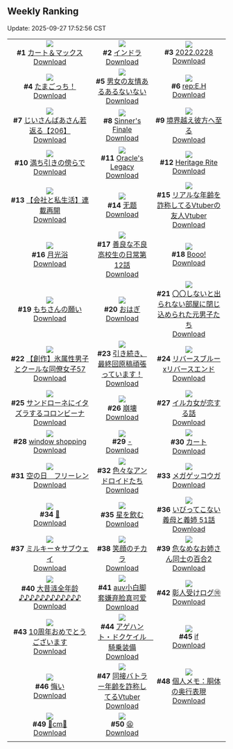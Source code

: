 ## Weekly Ranking
Update: 2025-09-27 17:52:56 CST

|      |      |      |
| :----: | :----: | :----: |
| ![](https://i.pixiv.re/c/240x480/img-master/img/2025/09/21/00/31/07/135339708_p0_master1200.jpg)<br>**#1** [カート＆マックス](https://www.pixiv.net/artworks/135339708)<br>[Download](https://i.pixiv.re/img-original/img/2025/09/21/00/31/07/135339708_p0.jpg) | ![](https://i.pixiv.re/c/240x480/img-master/img/2025/09/20/00/00/21/135297130_p0_master1200.jpg)<br>**#2** [インドラ](https://www.pixiv.net/artworks/135297130)<br>[Download](https://i.pixiv.re/img-original/img/2025/09/20/00/00/21/135297130_p0.jpg) | ![](https://i.pixiv.re/c/240x480/img-master/img/2025/09/21/00/00/14/135339647_p0_master1200.jpg)<br>**#3** [2022.0228](https://www.pixiv.net/artworks/135339647)<br>[Download](https://i.pixiv.re/img-original/img/2025/09/21/00/00/14/135339647_p0.jpg) |
| ![](https://i.pixiv.re/c/240x480/img-master/img/2025/09/21/00/16/43/135340861_p0_master1200.jpg)<br>**#4** [たまごっち！](https://www.pixiv.net/artworks/135340861)<br>[Download](https://i.pixiv.re/img-original/img/2025/09/21/00/16/43/135340861_p0.png) | ![](https://i.pixiv.re/c/240x480/img-master/img/2025/09/21/00/00/51/135339824_p0_master1200.jpg)<br>**#5** [男女の友情あるあるないない](https://www.pixiv.net/artworks/135339824)<br>[Download](https://i.pixiv.re/img-original/img/2025/09/21/00/00/51/135339824_p0.jpg) | ![](https://i.pixiv.re/c/240x480/img-master/img/2025/09/21/00/30/06/135341494_p0_master1200.jpg)<br>**#6** [rep:E.H](https://www.pixiv.net/artworks/135341494)<br>[Download](https://i.pixiv.re/img-original/img/2025/09/21/00/30/06/135341494_p0.png) |
| ![](https://i.pixiv.re/c/240x480/img-master/img/2025/09/20/11/09/44/135311935_p0_master1200.jpg)<br>**#7** [じいさんばあさん若返る【206】](https://www.pixiv.net/artworks/135311935)<br>[Download](https://i.pixiv.re/img-original/img/2025/09/20/11/09/44/135311935_p0.png) | ![](https://i.pixiv.re/c/240x480/img-master/img/2025/09/21/01/12/10/135343160_p0_master1200.jpg)<br>**#8** [Sinner's Finale](https://www.pixiv.net/artworks/135343160)<br>[Download](https://i.pixiv.re/img-original/img/2025/09/21/01/12/10/135343160_p0.png) | ![](https://i.pixiv.re/c/240x480/img-master/img/2025/09/20/00/02/35/135297468_p0_master1200.jpg)<br>**#9** [境界越え彼方へ至る](https://www.pixiv.net/artworks/135297468)<br>[Download](https://i.pixiv.re/img-original/img/2025/09/20/00/02/35/135297468_p0.jpg) |
| ![](https://i.pixiv.re/c/240x480/img-master/img/2025/09/22/00/02/08/135384930_p0_master1200.jpg)<br>**#10** [満ち引きの傍らで](https://www.pixiv.net/artworks/135384930)<br>[Download](https://i.pixiv.re/img-original/img/2025/09/22/00/02/08/135384930_p0.jpg) | ![](https://i.pixiv.re/c/240x480/img-master/img/2025/09/23/20/48/04/135342793_p0_master1200.jpg)<br>**#11** [Oracle's Legacy](https://www.pixiv.net/artworks/135342793)<br>[Download](https://i.pixiv.re/img-original/img/2025/09/23/20/48/04/135342793_p0.png) | ![](https://i.pixiv.re/c/240x480/img-master/img/2025/09/21/01/30/07/135343683_p0_master1200.jpg)<br>**#12** [Heritage Rite](https://www.pixiv.net/artworks/135343683)<br>[Download](https://i.pixiv.re/img-original/img/2025/09/21/01/30/07/135343683_p0.png) |
| ![](https://i.pixiv.re/c/240x480/img-master/img/2025/09/21/15/32/58/135362838_p0_master1200.jpg)<br>**#13** [【会社と私生活】連載再開](https://www.pixiv.net/artworks/135362838)<br>[Download](https://i.pixiv.re/img-original/img/2025/09/21/15/32/58/135362838_p0.jpg) | ![](https://i.pixiv.re/c/240x480/img-master/img/2025/09/21/01/15/24/135343257_p0_master1200.jpg)<br>**#14** [无题](https://www.pixiv.net/artworks/135343257)<br>[Download](https://i.pixiv.re/img-original/img/2025/09/21/01/15/24/135343257_p0.jpg) | ![](https://i.pixiv.re/c/240x480/img-master/img/2025/09/21/21/03/56/135376257_p0_master1200.jpg)<br>**#15** [リアルな年齢を詐称してるVtuberの友人Vtuber](https://www.pixiv.net/artworks/135376257)<br>[Download](https://i.pixiv.re/img-original/img/2025/09/21/21/03/56/135376257_p0.png) |
| ![](https://i.pixiv.re/c/240x480/img-master/img/2025/09/22/01/53/48/135384622_p0_master1200.jpg)<br>**#16** [月光浴](https://www.pixiv.net/artworks/135384622)<br>[Download](https://i.pixiv.re/img-original/img/2025/09/22/01/53/48/135384622_p0.jpg) | ![](https://i.pixiv.re/c/240x480/img-master/img/2025/09/22/07/01/03/135393946_p0_master1200.jpg)<br>**#17** [善良な不良高校生の日常第12話](https://www.pixiv.net/artworks/135393946)<br>[Download](https://i.pixiv.re/img-original/img/2025/09/22/07/01/03/135393946_p0.jpg) | ![](https://i.pixiv.re/c/240x480/img-master/img/2025/09/21/02/20/30/135345017_p0_master1200.jpg)<br>**#18** [Booo!](https://www.pixiv.net/artworks/135345017)<br>[Download](https://i.pixiv.re/img-original/img/2025/09/21/02/20/30/135345017_p0.jpg) |
| ![](https://i.pixiv.re/c/240x480/img-master/img/2025/09/21/11/28/30/135355654_p0_master1200.jpg)<br>**#19** [もちさんの願い](https://www.pixiv.net/artworks/135355654)<br>[Download](https://i.pixiv.re/img-original/img/2025/09/21/11/28/30/135355654_p0.jpg) | ![](https://i.pixiv.re/c/240x480/img-master/img/2025/09/22/20/30/02/135412942_p0_master1200.jpg)<br>**#20** [おはぎ](https://www.pixiv.net/artworks/135412942)<br>[Download](https://i.pixiv.re/img-original/img/2025/09/22/20/30/02/135412942_p0.png) | ![](https://i.pixiv.re/c/240x480/img-master/img/2025/09/21/00/00/51/135339822_p0_master1200.jpg)<br>**#21** [〇〇しないと出られない部屋に閉じ込められた元男子たち](https://www.pixiv.net/artworks/135339822)<br>[Download](https://i.pixiv.re/img-original/img/2025/09/21/00/00/51/135339822_p0.jpg) |
| ![](https://i.pixiv.re/c/240x480/img-master/img/2025/09/22/00/03/46/135385050_p0_master1200.jpg)<br>**#22** [【創作】氷属性男子とクールな同僚女子57](https://www.pixiv.net/artworks/135385050)<br>[Download](https://i.pixiv.re/img-original/img/2025/09/22/00/03/46/135385050_p0.jpg) | ![](https://i.pixiv.re/c/240x480/img-master/img/2025/09/21/18/00/16/135368049_p0_master1200.jpg)<br>**#23** [引き続き、最終回原稿頑張っています！](https://www.pixiv.net/artworks/135368049)<br>[Download](https://i.pixiv.re/img-original/img/2025/09/21/18/00/16/135368049_p0.jpg) | ![](https://i.pixiv.re/c/240x480/img-master/img/2025/09/21/00/00/19/135339680_p0_master1200.jpg)<br>**#24** [リバースブルーxリバースエンド](https://www.pixiv.net/artworks/135339680)<br>[Download](https://i.pixiv.re/img-original/img/2025/09/21/00/00/19/135339680_p0.png) |
| ![](https://i.pixiv.re/c/240x480/img-master/img/2025/09/20/00/35/58/135299146_p0_master1200.jpg)<br>**#25** [サンドローネにイタズラするコロンビーナ](https://www.pixiv.net/artworks/135299146)<br>[Download](https://i.pixiv.re/img-original/img/2025/09/20/00/35/58/135299146_p0.png) | ![](https://i.pixiv.re/c/240x480/img-master/img/2025/09/21/17/39/43/135367248_p0_master1200.jpg)<br>**#26** [崩壊](https://www.pixiv.net/artworks/135367248)<br>[Download](https://i.pixiv.re/img-original/img/2025/09/21/17/39/43/135367248_p0.png) | ![](https://i.pixiv.re/c/240x480/img-master/img/2025/09/21/03/04/59/135346001_p0_master1200.jpg)<br>**#27** [イルカ女が恋する話](https://www.pixiv.net/artworks/135346001)<br>[Download](https://i.pixiv.re/img-original/img/2025/09/21/03/04/59/135346001_p0.jpg) |
| ![](https://i.pixiv.re/c/240x480/img-master/img/2025/09/21/11/58/14/135356351_p0_master1200.jpg)<br>**#28** [window shopping](https://www.pixiv.net/artworks/135356351)<br>[Download](https://i.pixiv.re/img-original/img/2025/09/21/11/58/14/135356351_p0.jpg) | ![](https://i.pixiv.re/c/240x480/img-master/img/2025/09/23/02/07/37/135380583_p0_master1200.jpg)<br>**#29** [-](https://www.pixiv.net/artworks/135380583)<br>[Download](https://i.pixiv.re/img-original/img/2025/09/23/02/07/37/135380583_p0.png) | ![](https://i.pixiv.re/c/240x480/img-master/img/2025/09/21/20/20/38/135374137_p0_master1200.jpg)<br>**#30** [カート](https://www.pixiv.net/artworks/135374137)<br>[Download](https://i.pixiv.re/img-original/img/2025/09/21/20/20/38/135374137_p0.png) |
| ![](https://i.pixiv.re/c/240x480/img-master/img/2025/09/21/20/07/11/135373580_p0_master1200.jpg)<br>**#31** [空の日　フリーレン](https://www.pixiv.net/artworks/135373580)<br>[Download](https://i.pixiv.re/img-original/img/2025/09/21/20/07/11/135373580_p0.jpg) | ![](https://i.pixiv.re/c/240x480/img-master/img/2025/09/21/21/51/16/135378443_p0_master1200.jpg)<br>**#32** [色々なアンドロイドたち](https://www.pixiv.net/artworks/135378443)<br>[Download](https://i.pixiv.re/img-original/img/2025/09/21/21/51/16/135378443_p0.jpg) | ![](https://i.pixiv.re/c/240x480/img-master/img/2025/09/21/00/16/04/135340840_p0_master1200.jpg)<br>**#33** [メガゲッコウガ](https://www.pixiv.net/artworks/135340840)<br>[Download](https://i.pixiv.re/img-original/img/2025/09/21/00/16/04/135340840_p0.jpg) |
| ![](https://i.pixiv.re/c/240x480/img-master/img/2025/09/21/13/12/46/135358683_p0_master1200.jpg)<br>**#34** [🦈](https://www.pixiv.net/artworks/135358683)<br>[Download](https://i.pixiv.re/img-original/img/2025/09/21/13/12/46/135358683_p0.jpg) | ![](https://i.pixiv.re/c/240x480/img-master/img/2025/09/21/22/34/00/135380600_p0_master1200.jpg)<br>**#35** [星を飲む](https://www.pixiv.net/artworks/135380600)<br>[Download](https://i.pixiv.re/img-original/img/2025/09/21/22/34/00/135380600_p0.png) | ![](https://i.pixiv.re/c/240x480/img-master/img/2025/09/20/08/16/11/135308089_p0_master1200.jpg)<br>**#36** [いびってこない義母と義姉 51話](https://www.pixiv.net/artworks/135308089)<br>[Download](https://i.pixiv.re/img-original/img/2025/09/20/08/16/11/135308089_p0.jpg) |
| ![](https://i.pixiv.re/c/240x480/img-master/img/2025/09/21/00/01/06/135339859_p0_master1200.jpg)<br>**#37** [ミルキー☆サブウェイ](https://www.pixiv.net/artworks/135339859)<br>[Download](https://i.pixiv.re/img-original/img/2025/09/21/00/01/06/135339859_p0.png) | ![](https://i.pixiv.re/c/240x480/img-master/img/2025/09/21/18/34/38/135369585_p0_master1200.jpg)<br>**#38** [笑顔のチカラ](https://www.pixiv.net/artworks/135369585)<br>[Download](https://i.pixiv.re/img-original/img/2025/09/21/18/34/38/135369585_p0.png) | ![](https://i.pixiv.re/c/240x480/img-master/img/2025/09/21/22/38/27/135380802_p0_master1200.jpg)<br>**#39** [危なめなお姉さん同士の百合2](https://www.pixiv.net/artworks/135380802)<br>[Download](https://i.pixiv.re/img-original/img/2025/09/21/22/38/27/135380802_p0.jpg) |
| ![](https://i.pixiv.re/c/240x480/img-master/img/2025/09/20/00/00/51/135297249_p0_master1200.jpg)<br>**#40** [大昔涟全年龄♪♪♪♪♪♪♪♪♪♪♪♪](https://www.pixiv.net/artworks/135297249)<br>[Download](https://i.pixiv.re/img-original/img/2025/09/20/00/00/51/135297249_p0.jpg) | ![](https://i.pixiv.re/c/240x480/img-master/img/2025/09/21/00/48/54/135342270_p0_master1200.jpg)<br>**#41** [auv小白脚套嫌弃脸真可爱](https://www.pixiv.net/artworks/135342270)<br>[Download](https://i.pixiv.re/img-original/img/2025/09/21/00/48/54/135342270_p0.jpg) | ![](https://i.pixiv.re/c/240x480/img-master/img/2025/09/21/21/44/09/135378110_p0_master1200.jpg)<br>**#42** [彰人受けログ⑩](https://www.pixiv.net/artworks/135378110)<br>[Download](https://i.pixiv.re/img-original/img/2025/09/21/21/44/09/135378110_p0.jpg) |
| ![](https://i.pixiv.re/c/240x480/img-master/img/2025/09/21/00/00/32/135339749_p0_master1200.jpg)<br>**#43** [10周年おめでとうございます](https://www.pixiv.net/artworks/135339749)<br>[Download](https://i.pixiv.re/img-original/img/2025/09/21/00/00/32/135339749_p0.jpg) | ![](https://i.pixiv.re/c/240x480/img-master/img/2025/09/21/20/51/17/135375448_p0_master1200.jpg)<br>**#44** [アゲハント・ドクケイル　騎乗装備](https://www.pixiv.net/artworks/135375448)<br>[Download](https://i.pixiv.re/img-original/img/2025/09/21/20/51/17/135375448_p0.jpg) | ![](https://i.pixiv.re/c/240x480/img-master/img/2025/09/21/11/21/44/135355499_p0_master1200.jpg)<br>**#45** [if](https://www.pixiv.net/artworks/135355499)<br>[Download](https://i.pixiv.re/img-original/img/2025/09/21/11/21/44/135355499_p0.png) |
| ![](https://i.pixiv.re/c/240x480/img-master/img/2025/09/21/00/18/20/135340959_p0_master1200.jpg)<br>**#46** [悔い](https://www.pixiv.net/artworks/135340959)<br>[Download](https://i.pixiv.re/img-original/img/2025/09/21/00/18/20/135340959_p0.png) | ![](https://i.pixiv.re/c/240x480/img-master/img/2025/09/20/21/05/36/135331834_p0_master1200.jpg)<br>**#47** [同接バトラー年齢を詐称してるVtuber](https://www.pixiv.net/artworks/135331834)<br>[Download](https://i.pixiv.re/img-original/img/2025/09/20/21/05/36/135331834_p0.png) | ![](https://i.pixiv.re/c/240x480/img-master/img/2025/09/20/06/00/14/135305873_p0_master1200.jpg)<br>**#48** [個人メモ：胴体の奥行表現](https://www.pixiv.net/artworks/135305873)<br>[Download](https://i.pixiv.re/img-original/img/2025/09/20/06/00/14/135305873_p0.jpg) |
| ![](https://i.pixiv.re/c/240x480/img-master/img/2025/09/21/20/34/52/135374755_p0_master1200.jpg)<br>**#49** [🩷cm🩷](https://www.pixiv.net/artworks/135374755)<br>[Download](https://i.pixiv.re/img-original/img/2025/09/21/20/34/52/135374755_p0.png) | ![](https://i.pixiv.re/c/240x480/img-master/img/2025/09/21/03/34/39/135346536_p0_master1200.jpg)<br>**#50** [😫](https://www.pixiv.net/artworks/135346536)<br>[Download](https://i.pixiv.re/img-original/img/2025/09/21/03/34/39/135346536_p0.jpg) |
|      |
